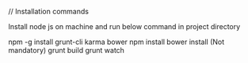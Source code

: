 // Installation commands

Install node js on machine and run below command in project directory

npm -g install grunt-cli karma bower
npm install
bower install (Not mandatory)
grunt build
grunt watch
